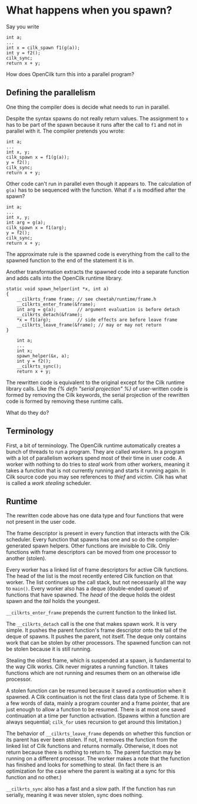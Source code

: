 # What happens when you spawn?


Say you write

    int a;
    ...
    int x = cilk_spawn f1(g(a));
    int y = f2();
    cilk_sync;
    return x + y;

How does OpenCilk turn this into a parallel program?

## Defining the parallelism

One thing the compiler does is decide what needs to run in parallel.

Despite the syntax spawns do not really return values.  The assignment
to `x` has to be part of the spawn because it runs after the call to
`f1` and not in parallel with it.  The compiler pretends you wrote:

    int a;
    ...
    int x, y;
    cilk_spawn x = f1(g(a));
    y = f2();
    cilk_sync;
    return x + y;

Other code can't run in parallel even though it appears to.  The
calculation of `g(a)` has to be sequenced with the function.
What if `a` is modified after the spawn?

    int a;
    ...
    int x, y;
    int arg = g(a);
    cilk_spawn x = f1(arg);
    y = f2();
    cilk_sync;
    return x + y;

The approximate rule is the spawned code is everything from the call
to the spawned function to the end of the statement it is in.

Another transformation extracts the spawned code into a separate
function and adds calls into the OpenCilk runtime library.

    static void spawn_helper(int *x, int a)
    {
        __cilkrts_frame frame; // see cheetah/runtime/frame.h
        __cilkrts_enter_frame(&frame);
        int arg = g(a);        // argument evaluation is before detach
        __cilkrts_detach(&frame);
        *x = f1(arg);          // side effects are before leave frame
        __cilkrts_leave_frame(&frame); // may or may not return
    }

        int a;
        ...
        int x;
        spawn_helper(&x, a);
        int y = f2();
        __cilkrts_sync();
        return x + y;

The rewritten code is equivalent to the original except for the Cilk
runtime library calls.  Like the _{% defn "serial projection" %}_ of
user-written code is formed by removing the Cilk keywords, the serial
projection of the rewritten code is formed by removing these runtime
calls.

What do they do?

## Terminology

First, a bit of terminology.  The OpenCilk runtime automatically
creates a bunch of threads to run a program.  They are called
_workers_.  In a program with a lot of parallelism workers spend most
of their time in user code.  A worker with nothing to do tries to
_steal_ work from other workers, meaning it takes a function that is
not currently running and starts it running again.  In Cilk source
code you may see references to _thief_ and _victim_.  Cilk has what is
called a _work stealing_ scheduler.

## Runtime

The rewritten code above has one data type and four functions that
were not present in the user code.

The frame descriptor is present in every function that interacts with
the Cilk scheduler.  Every function that spawns has one and so do the
compiler-generated spawn helpers.  Other functions are invisible to
Cilk.  Only functions with frame descriptors can be moved from one
processor to another (stolen).

Every worker has a linked list of frame descriptors for active Cilk
functions.  The head of the list is the most recently entered Cilk
function on that worker.  The list continues up the call stack, but
not necessarily all the way to `main()`.  Every worker also has a
deque (double-ended queue) of functions that have spawned.  The _head_
of the deque holds the oldest spawn and the _tail_ holds the youngest.

`__cilkrts_enter_frame` prepends the current function to the linked
list.

The `__cilkrts_detach` call is the one that makes spawn work.  It is
very simple.  It pushes the parent function's frame descriptor onto
the tail of the deque of spawns.  It pushes the parent, not itself.
The deque only contains work that can be stolen by other processors.
The spawned function can not be stolen because it is still running.

Stealing the oldest frame, which is suspended at a spawn, is
fundamental to the way Cilk works.  Cilk never migrates a running
function.  It takes functions which are not running and resumes them
on an otherwise idle processor.

A stolen function can be resumed because it saved a _continuation_
when it spawned.  A Cilk continuation is not the first class data type
of Scheme.  It is a few words of data, mainly a program counter and a
frame pointer, that are just enough to allow a function to be resumed.
There is at most one saved continuation at a time per function
activation.  (Spawns within a function are always sequential;
`cilk_for` uses recursion to get around this limitation.)

The behavior of `__cilkrts_leave_frame` depends on whether this
function or its parent has ever been stolen.  If not, it removes the
function from the linked list of Cilk functions and returns normally.
Otherwise, it does not return because there is nothing to return to.
The parent function may be running on a different processor.  The
worker makes a note that the function has finished and looks for
something to steal.  (In fact there is an optimization for the case
where the parent is waiting at a sync for this function and no other.)

`__cilkrts_sync` also has a fast and a slow path.  If the function
has run serially, meaning it was never stolen, sync does nothing.
